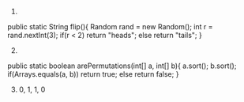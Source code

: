 1.
public static String flip(){
    Random rand = new Random();
    int r = rand.nextInt(3);
    if(r < 2)
        return "heads";
    else
        return "tails";
}

2.
public static boolean arePermutations(int[] a, int[] b){
    a.sort();
    b.sort();
    if(Arrays.equals(a, b))
        return true;
    else return false;
}

3. 0, 1, 1, 0
